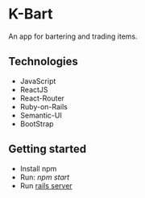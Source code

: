 # K-Bart
An app for bartering and trading items.

## Technologies
- JavaScript
- ReactJS
- React-Router
- Ruby-on-Rails
- Semantic-UI
- BootStrap

## Getting started
 - Install npm 
 - Run: *npm start*
 - Run [rails server](https://github.com/scypher6/K-Bart)
